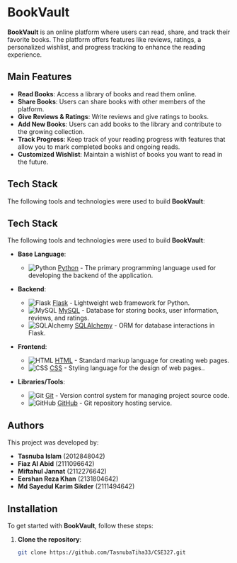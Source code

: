 # BookVault

**BookVault** is an online platform where users can read, share, and track their favorite books. The platform offers features like reviews, ratings, a personalized wishlist, and progress tracking to enhance the reading experience.

## Main Features

- **Read Books**: Access a library of books and read them online.
- **Share Books**: Users can share books with other members of the platform.
- **Give Reviews & Ratings**: Write reviews and give ratings to books.
- **Add New Books**: Users can add books to the library and contribute to the growing collection.
- **Track Progress**: Keep track of your reading progress with features that allow you to mark completed books and ongoing reads.
- **Customized Wishlist**: Maintain a wishlist of books you want to read in the future.

## Tech Stack

The following tools and technologies were used to build **BookVault**:

## Tech Stack

The following tools and technologies were used to build **BookVault**:

- **Base Language**:
  - ![Python](https://upload.wikimedia.org/wikipedia/commons/thumb/c/c3/Python-logo-notext.svg/300px-Python-logo-notext.svg.png) [Python](https://www.python.org/) - The primary programming language used for developing the backend of the application.

- **Backend**:
  - ![Flask](https://upload.wikimedia.org/wikipedia/commons/thumb/c/cd/Flask_logo.svg/200px-Flask_logo.svg.png) [Flask](https://flask.palletsprojects.com/) - Lightweight web framework for Python.
  - ![MySQL](https://upload.wikimedia.org/wikipedia/commons/thumb/4/47/MySQL_logo.svg/200px-MySQL_logo.svg.png) [MySQL](https://www.mysql.com/) - Database for storing books, user information, reviews, and ratings.
  - ![SQLAlchemy](https://upload.wikimedia.org/wikipedia/commons/1/19/SQLAlchemy_logo.png) [SQLAlchemy](https://www.sqlalchemy.org/) - ORM for database interactions in Flask.

- **Frontend**:
  - ![HTML](https://upload.wikimedia.org/wikipedia/commons/thumb/5/5d/HTML5_logo_and_wordmark.svg/200px-HTML5_logo_and_wordmark.svg.png) [HTML](https://html.com/) - Standard markup language for creating web pages.
  - ![CSS](https://upload.wikimedia.org/wikipedia/commons/thumb/6/6a/CSS3_logo.svg/200px-CSS3_logo.svg.png) [CSS](https://www.w3.org/Style/CSS/) - Styling language for the design of web pages..

- **Libraries/Tools**:
  - ![Git](https://git-scm.com/images/logos/downloads/Git-Logo-2X.png) [Git](https://git-scm.com/) - Version control system for managing project source code.
  - ![GitHub](https://upload.wikimedia.org/wikipedia/commons/thumb/9/95/Octicons-mark-github.svg/60px-Octicons-mark-github.svg.png) [GitHub](https://github.com/) - Git repository hosting service.



## Authors

This project was developed by:

- **Tasnuba Islam** (2012848042)
- **Fiaz Al Abid** (2111096642)
- **Miftahul Jannat** (2112276642)
- **Eershan Reza Khan** (2131804642)
- **Md Sayedul Karim Sikder** (2111494642)

## Installation

To get started with **BookVault**, follow these steps:

1. **Clone the repository**:
   ```bash
   git clone https://github.com/TasnubaTiha33/CSE327.git
